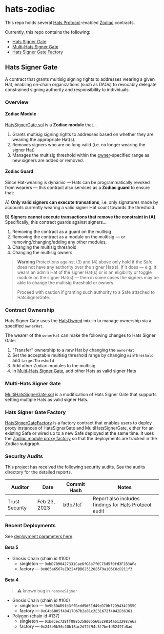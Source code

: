 # hats-zodiac

This repo holds several [Hats Protocol](https://github.com/Hats-Protocol/hats-protocol)-enabled [Zodiac](https://github.com/gnosis/zodiac) contracts.

Currently, this repo contains the following:

- [Hats Signer Gate](#hats-signer-gate)
- [Multi-Hats Signer Gate](#multi-hats-signer-gate)
- [Hats Signer Gate Factory](#hats-signer-gate-factory)

## Hats Signer Gate

A contract that grants multisig signing rights to addresses wearing a given Hat, enabling on-chain organizations (such as DAOs) to revocably delegate constrained signing authority and responsibility to individuals.

### Overview

#### Zodiac Module

[HatsSignerGate.sol](./contracts/HatsSignerGate.sol) is a **Zodiac module** that...

1. Grants multisig signing rights to addresses based on whether they are wearing the appropriate Hat(s).
2. Removes signers who are no long valid (i.e. no longer wearing the signer Hat)
3. Manages the multisig threshold within the [owner](#contract-ownership)-specified range as new signers are added or removed.

#### Zodiac Guard

Since Hat-wearing is dynamic — Hats can be programmatically revoked from wearers — this contract also services as a **Zodiac guard** to ensure that:

A) **Only valid signers can execute transations**, i.e. only signatures made by accounts currently wearing a valid signer Hat count towards the threshold.

B) **Signers cannot execute transactions that remove the constraint in (A)**. Specifically, this contract guards against signers...

1. Removing the contract as a guard on the multisig
2. Removing the contract as a module on the multisig — or removing/changing/adding any other modules,
3. Changing the multisig threshold
4. Changing the multisig owners

> **Warning**
> Protections against (3) and (4) above only hold if the Safe does not have any authority over the signer Hat(s). If it does — e.g. it wears an admin Hat of the signer Hat(s) or is an eligibility or toggle module on the signer Hat(s) — then in some cases the signers may be able to change the multisig threshold or owners.
>
> Proceed with caution if granting such authority to a Safe attached to HatsSignerGate.

### Contract Ownership

Hats Signer Gate uses the [HatsOwned](https://github.com/Hats-Protocol/hats-auth/) mix-in to manage ownership via a specified `ownerHat`.

The wearer of the `ownerHat` can make the following changes to Hats Signer Gate:

1. "Transfer" ownership to a new Hat by changing the `ownerHat`
2. Set the acceptable multisig threshold range by changing `minThreshold` and `targetThreshold`
3. Add other Zodiac modules to the multisig
4. In [Multi-Hats Signer Gate](#multi-hats-signer-gate), add other Hats as valid signer Hats

### Multi-Hats Signer Gate

[MultiHatsSignerGate.sol](./contracts/MultiHatsSignerGate.sol) is a modification of Hats Signer Gate that supports setting multiple Hats as valid signer Hats.

### Hats Signer Gate Factory

[HatsSignerGateFactory](./contracts/HatsSignerGateFactory.sol) is a factory contract that enables users to deploy proxy instances of HatsSignerGate and MultiHatsSignerGate, either for an existing Safe or wired up to a new Safe deployed at the same time. It uses the [Zodiac module proxy factory](https://github.com/gnosis/zodiac/blob/master/contracts/factory/ModuleProxyFactory.sol) so that the deployments are tracked in the Zodiac subgraph.

### Security Audits

This project has received the following security audits. See the audits directory for the detailed reports.

| Auditor | Date | Commit Hash | Notes |
| --- | --- | --- | --- |
| Trust Security | Feb 23, 2023 | [b9b7fcf](https://github.com/Hats-Protocol/hats-zodiac/commit/b9b7fcf22fd5cbb98c7d93dead590e80bf9c780a) | Report also includes findings for [Hats Protocol](https://github.com/Hats-Protocol/hats-protocol) audit |

### Recent Deployments

See [deployment parameters here](./script/DeployParams.json).

#### Beta 5

- Gnosis Chain (chain id #100)
  - singleton &mdash; `0xbD7090427331Cae6fC8b7f0C78d5f0fd3F2B3AFa`
  - factory &mdash; `0x805a6567eED224fBB62512085F9a106C8cD211f3`

#### Beta 4

> ⚠️ known bug in `removeSigner`

- Gnosis Chain (chain id #100)
  - singleton &mdash; `0x9b50AB91b3ffBcdd5d5Ed49eD70bf299434C955C`
  - factory &mdash; `0xC4b6005f48417D67b2a81c3E31672f4042D36361`
- Polygon (chain id #137)
  - singleton &mdash; `0xbecec728ff088b358d0b560529814a6132987e6a`
  - factory &mdash; `0x245e5b56c18b18ac2d72f94c5f7be1d52497a8ad`
